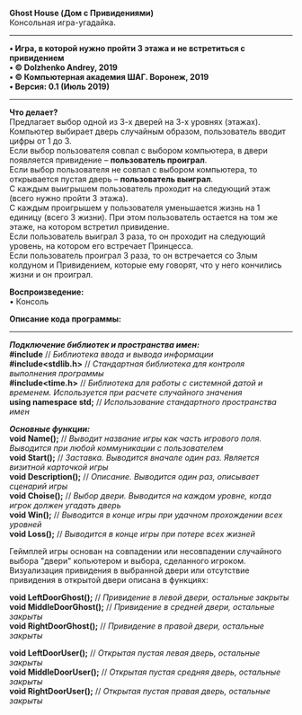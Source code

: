 **Ghost House (Дом с Привидениями)**  
Консольная игра-угадайка.
________________________________________
**•	Игра, в которой нужно пройти 3 этажа и не встретиться с привидением   
•	© Dolzhenko Andrey, 2019  
•	© Компьютерная академия ШАГ. Воронеж, 2019  
•	Версия: 0.1 (Июль 2019)**  
________________________________________

**Что делает?**  
Предлагает выбор одной из 3-х дверей на 3-х уровнях (этажах).  
Компьютер выбирает дверь случайным образом, пользователь вводит цифры от 1 до 3.  
Если выбор пользователя совпал с выбором компьютера, в двери появляется привидение – **пользователь проиграл**.   
Если выбор пользователя не совпал с выбором компьютера, то открывается пустая дверь – **пользователь выиграл**.  
С каждым выигрышем пользователь проходит на следующий этаж (всего нужно пройти 3 этажа).  
С каждым проигрышем у пользователя уменьшается жизнь на 1 единицу (всего 3 жизни). При этом пользователь остается на том же этаже, на котором встретил привидение.  
Если пользователь выиграл 3 раза, то он проходит на следующий уровень, на котором его встречает Принцесса.  
Если пользователь проиграл 3 раза, то он встречается со Злым колдуном и Привидением, которые ему говорят, что у него кончились жизни и он проиграл.  

**Воспроизведение:**  
•	Консоль

**Описание кода программы:**
________________________________________

___Подключение библиотек и пространства имен:___    
**#include<iostream>** // *Библиотека ввода и вывода информации*  
**#include<stdlib.h>** // *Стандартная библиотека для контроля выполнения программы*  
**#include<time.h>** // *Библиотека для работы с системной датой и временем. Используется при расчете случайного значения*  
**using namespace std;**  // *Использование стандартного пространства имен*  
  
___Основные функции:___    
**void Name();** // *Выводит название игры как часть игрового поля. Выводится при любой коммуникации с пользователем*  
**void Start();** // *Заставка. Выводится вначале один раз. Является визитной карточкой игры*  
**void Description();** // *Описание. Выводится один раз, описывает сценарий игры*  
**void Choise();** // *Выбор двери. Выводится на каждом уровне, когда игрок должен угадать дверь*  
**void Win();** // *Выводится в конце игры при удачном прохождении всех уровней*  
**void Loss();** // *Выводится в конце игры при потере всех жизней*  

Геймплей игры основан на совпадении или несовпадении случайного выбора "двери" копьютером и выбора, сделанного игроком.
Визуализация привидения в выбранной двери или отсутствие привидения в открытой двери описана в функциях:    

**void LeftDoorGhost();** // *Привидение в левой двери, остальные закрыты*  
**void MiddleDoorGhost();** // *Привидение в средней двери, остальные закрыты*  
**void RightDoorGhost();** // *Привидение в правой двери, остальные закрыты*  

**void LeftDoorUser();** // *Открытая пустая левая дверь, остальные закрыты*  
**void MiddleDoorUser();** // *Открытая пустая средняя дверь, остальные закрыты*  
**void RightDoorUser();** // *Открытая пустая правая дверь, остальные закрыты*  

